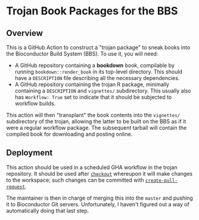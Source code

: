 # Trojan Book Packages for the BBS

## Overview

This is a GitHub Action to construct a "trojan package" to sneak books into the Bioconductor Build System (BBS).
To use it, you will need:

- A GitHub repository containing a **bookdown** book, compilable by running `bookdown::render_book` in its top-level directory.
This should have a `DESCRIPTION` file describing all the necessary dependencies.
- A GitHub repository containing the trojan R package, minimally containing a `DESCRIPTION` and `vignettes/` subdirectory.
This usually also has `Workflow: True` set to indicate that it should be subjected to workflow builds.

This action will then "transplant" the book contents into the `vignettes/` subdirectory of the trojan,
allowing the latter to be built on the BBS as if it were a regular workflow package.
The subsequent tarball will contain the compiled book for downloading and posting online.

## Deployment

This action should be used in a scheduled GHA workflow in the trojan repository.
It should be used after [`checkout`](https://github.com/actions/checkout) whereupon it will make changes to the workspace;
such changes can be committed with [`create-pull-request`](https://github.com/marketplace/actions/create-pull-request).

The maintainer is then in charge of merging this into the `master` and pushing it to Bioconductor Git servers.
Unfortunately, I haven't figured out a way of automatically doing that last step.
